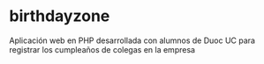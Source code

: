 # birthdayzone
Aplicación web en PHP desarrollada con alumnos de Duoc UC para registrar los cumpleaños de colegas en la empresa

